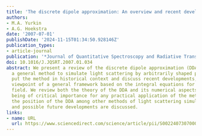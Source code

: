 ```yaml
---
title: 'The discrete dipole approximation: An overview and recent developments'
authors:
- M.A. Yurkin
- A.G. Hoekstra
date: '2007-07-01'
publishDate: '2024-11-15T01:34:50.928146Z'
publication_types:
- article-journal
publication: '*Journal of Quantitative Spectroscopy and Radiative Transfer*'
doi: 10.1016/J.JQSRT.2007.01.034
abstract: We present a review of the discrete dipole approximation (DDA), which is
  a general method to simulate light scattering by arbitrarily shaped particles. We
  put the method in historical context and discuss recent developments, taking the
  viewpoint of a general framework based on the integral equations for the electric
  field. We review both the theory of the DDA and its numerical aspects, the latter
  being of critical importance for any practical application of the method. Finally,
  the position of the DDA among other methods of light scattering simulation is shown
  and possible future developments are discussed.
links:
- name: URL
  url: https://www.sciencedirect.com/science/article/pii/S0022407307000556?via%3Dihub
---
```

